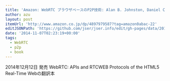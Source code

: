 ```yaml
---
title: 'Amazon: WebRTC ブラウザベースのP2P技術: Alan B. Johnston, Daniel C. Burnett, 日本電信電話株式会社 内田直樹(監訳)'
author: azu
layout: post
itemUrl: 'http://www.amazon.co.jp/dp/4897979587?tag=amazon0abac-22'
editJSONPath: 'https://github.com/jser/jser.info/edit/gh-pages/data/2014/11/index.json'
date: '2014-11-07T02:23:19+00:00'
tags:
  - WebRTC
  - p2p
  - book
---
```

2014年12月12日 発売
WebRTC: APIs and RTCWEB Protocols of the HTML5 Real-Time Webの翻訳本
